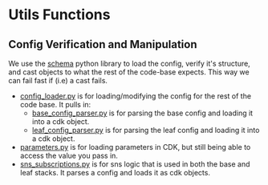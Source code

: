 # Utils Functions

## Config Verification and Manipulation

We use the [schema](https://github.com/keleshev/schema) python library to load the config, verify it's structure, and cast objects to what the rest of the code-base expects. This way we can fail fast if (i.e) a cast fails.

- [config_loader.py](./config_loader.py) is for loading/modifying the config for the rest of the code base. It pulls in:
  - [base_config_parser.py](./base_config_parser.py) is for parsing the base config and loading it into a cdk object.
  - [leaf_config_parser.py](./leaf_config_parser.py) is for parsing the leaf config and loading it into a cdk object.
- [parameters.py](./parameters.py) is for loading parameters in CDK, but still being able to access the value you pass in.
- [sns_subscriptions.py](./sns_subscriptions.py) is for sns logic that is used in both the base and leaf stacks. It parses a config and loads it as cdk objects.
